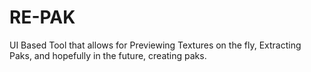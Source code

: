 # RE-PAK
UI Based Tool that allows for Previewing Textures on the fly, Extracting Paks, and hopefully in the future, creating paks.
